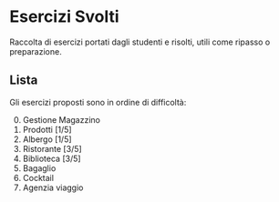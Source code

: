 # Esercizi Svolti
Raccolta di esercizi portati dagli studenti e risolti, utili come ripasso o preparazione.

## Lista
Gli esercizi proposti sono in ordine di difficoltà:

0. Gestione Magazzino
5. Prodotti [1/5]
1. Albergo	[1/5]
6. Ristorante [3/5]
2. Biblioteca [3/5]
3. Bagaglio	 
7. Cocktail		
1. Agenzia viaggio
